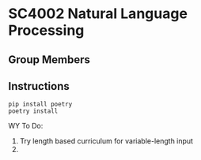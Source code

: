 # SC4002 Natural Language Processing

## Group Members

## Instructions

```shell
pip install poetry
poetry install
```

WY To Do:
1. Try length based curriculum for variable-length input
2. 
